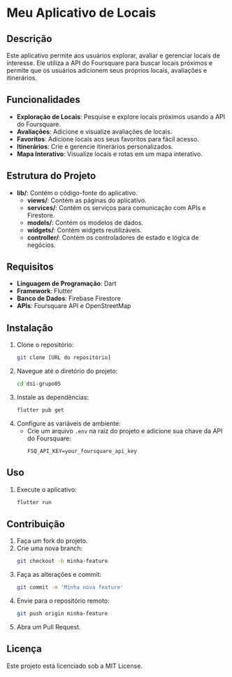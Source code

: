 # Meu Aplicativo de Locais

## Descrição
Este aplicativo permite aos usuários explorar, avaliar e gerenciar locais de interesse. Ele utiliza a API do Foursquare para buscar locais próximos e permite que os usuários adicionem seus próprios locais, avaliações e itinerários.

## Funcionalidades
- **Exploração de Locais**: Pesquise e explore locais próximos usando a API do Foursquare.
- **Avaliações**: Adicione e visualize avaliações de locais.
- **Favoritos**: Adicione locais aos seus favoritos para fácil acesso.
- **Itinerários**: Crie e gerencie itinerários personalizados.
- **Mapa Interativo**: Visualize locais e rotas em um mapa interativo.

## Estrutura do Projeto
- **lib/**: Contém o código-fonte do aplicativo.
  - **views/**: Contém as páginas do aplicativo.
  - **services/**: Contém os serviços para comunicação com APIs e Firestore.
  - **models/**: Contém os modelos de dados.
  - **widgets/**: Contém widgets reutilizáveis.
  - **controller/**: Contém os controladores de estado e lógica de negócios.

## Requisitos
- **Linguagem de Programação**: Dart
- **Framework**: Flutter
- **Banco de Dados**: Firebase Firestore
- **APIs**: Foursquare API e OpenStreetMap

## Instalação
1. Clone o repositório:
    ```bash
    git clone [URL do repositório]
    ```
2. Navegue até o diretório do projeto:
    ```bash
    cd dsi-grupo05
    ```
3. Instale as dependências:
    ```bash
    flutter pub get
    ```
4. Configure as variáveis de ambiente:
    - Crie um arquivo `.env` na raiz do projeto e adicione sua chave da API do Foursquare:
      ```
      FSQ_API_KEY=your_foursquare_api_key
      ```

## Uso
1. Execute o aplicativo:
    ```bash
    flutter run
    ```

## Contribuição
1. Faça um fork do projeto.
2. Crie uma nova branch:
    ```bash
    git checkout -b minha-feature
    ```
3. Faça as alterações e commit:
    ```bash
    git commit -m 'Minha nova feature'
    ```
4. Envie para o repositório remoto:
    ```bash
    git push origin minha-feature
    ```
5. Abra um Pull Request.

## Licença
Este projeto está licenciado sob a MIT License.

